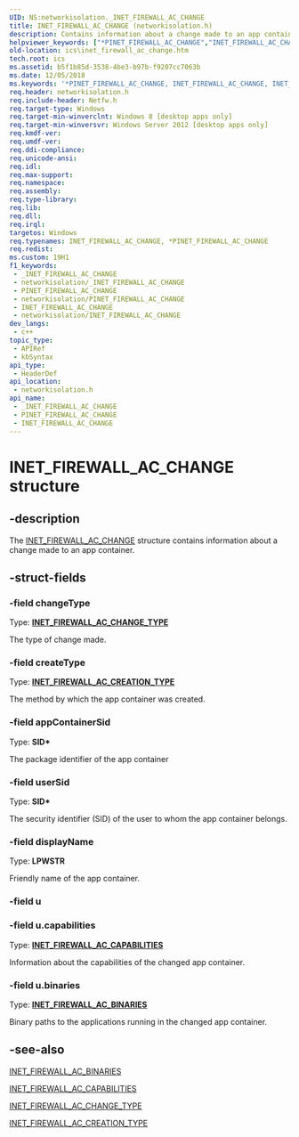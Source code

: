 ```yaml
---
UID: NS:networkisolation._INET_FIREWALL_AC_CHANGE
title: INET_FIREWALL_AC_CHANGE (networkisolation.h)
description: Contains information about a change made to an app container.
helpviewer_keywords: ["*PINET_FIREWALL_AC_CHANGE","INET_FIREWALL_AC_CHANGE","INET_FIREWALL_AC_CHANGE structure [ICS/ICF]","PINET_FIREWALL_AC_CHANGE","PINET_FIREWALL_AC_CHANGE structure pointer [ICS/ICF]","_INET_FIREWALL_AC_CHANGE","ics.inet_firewall_ac_change","networkisolation/INET_FIREWALL_AC_CHANGE","networkisolation/PINET_FIREWALL_AC_CHANGE"]
old-location: ics\inet_firewall_ac_change.htm
tech.root: ics
ms.assetid: b5f1b85d-3538-4be3-b97b-f9207cc7063b
ms.date: 12/05/2018
ms.keywords: '*PINET_FIREWALL_AC_CHANGE, INET_FIREWALL_AC_CHANGE, INET_FIREWALL_AC_CHANGE structure [ICS/ICF], PINET_FIREWALL_AC_CHANGE, PINET_FIREWALL_AC_CHANGE structure pointer [ICS/ICF], _INET_FIREWALL_AC_CHANGE, ics.inet_firewall_ac_change, networkisolation/INET_FIREWALL_AC_CHANGE, networkisolation/PINET_FIREWALL_AC_CHANGE'
req.header: networkisolation.h
req.include-header: Netfw.h
req.target-type: Windows
req.target-min-winverclnt: Windows 8 [desktop apps only]
req.target-min-winversvr: Windows Server 2012 [desktop apps only]
req.kmdf-ver: 
req.umdf-ver: 
req.ddi-compliance: 
req.unicode-ansi: 
req.idl: 
req.max-support: 
req.namespace: 
req.assembly: 
req.type-library: 
req.lib: 
req.dll: 
req.irql: 
targetos: Windows
req.typenames: INET_FIREWALL_AC_CHANGE, *PINET_FIREWALL_AC_CHANGE
req.redist: 
ms.custom: 19H1
f1_keywords:
 - _INET_FIREWALL_AC_CHANGE
 - networkisolation/_INET_FIREWALL_AC_CHANGE
 - PINET_FIREWALL_AC_CHANGE
 - networkisolation/PINET_FIREWALL_AC_CHANGE
 - INET_FIREWALL_AC_CHANGE
 - networkisolation/INET_FIREWALL_AC_CHANGE
dev_langs:
 - c++
topic_type:
 - APIRef
 - kbSyntax
api_type:
 - HeaderDef
api_location:
 - networkisolation.h
api_name:
 - _INET_FIREWALL_AC_CHANGE
 - PINET_FIREWALL_AC_CHANGE
 - INET_FIREWALL_AC_CHANGE
---
```


# INET_FIREWALL_AC_CHANGE structure


## -description

The <a href="/windows/desktop/api/netfw/ne-netfw-inet_firewall_ac_change_type">INET_FIREWALL_AC_CHANGE</a> structure contains information about a change made to an app container.

## -struct-fields

### -field changeType

Type: <b><a href="/windows/desktop/api/netfw/ne-netfw-inet_firewall_ac_change_type">INET_FIREWALL_AC_CHANGE_TYPE</a></b>

The type of change made.

### -field createType

Type: <b><a href="/windows/desktop/api/networkisolation/ne-networkisolation-inet_firewall_ac_creation_type">INET_FIREWALL_AC_CREATION_TYPE</a></b>

The method by which the app container was created.

### -field appContainerSid

Type: <b>SID*</b>

The package identifier of the app container

### -field userSid

Type: <b>SID*</b>

The security identifier (SID) of the user to whom the app container belongs.

### -field displayName

Type: <b>LPWSTR</b>

Friendly name of the app container.

### -field u

### -field u.capabilities

Type: <b><a href="/windows/desktop/api/networkisolation/ns-networkisolation-inet_firewall_ac_capabilities">INET_FIREWALL_AC_CAPABILITIES</a></b>

Information about the capabilities of the changed app container.

### -field u.binaries

 Type: <b><a href="/windows/desktop/api/netfw/ns-netfw-inet_firewall_ac_binaries">INET_FIREWALL_AC_BINARIES</a></b>

Binary paths to the applications running in the changed app container.

## -see-also

<a href="/windows/desktop/api/netfw/ns-netfw-inet_firewall_ac_binaries">INET_FIREWALL_AC_BINARIES</a>



<a href="/windows/desktop/api/networkisolation/ns-networkisolation-inet_firewall_ac_capabilities">INET_FIREWALL_AC_CAPABILITIES</a>



<a href="/windows/desktop/api/netfw/ne-netfw-inet_firewall_ac_change_type">INET_FIREWALL_AC_CHANGE_TYPE</a>



<a href="/windows/desktop/api/networkisolation/ne-networkisolation-inet_firewall_ac_creation_type">INET_FIREWALL_AC_CREATION_TYPE</a>

